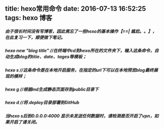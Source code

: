 title: hexo常用命令
date: 2016-07-13 16:52:25
tags: hexo 博客
---
##### 由于很长时间没有写博客，因此竟忘了一些hexo的基本操作【==| 尴尬。。】，在此复习一下，顺便做下笔记。

##### hexo new "blog title"   //在终端中cd到hexo所在的文件夹下，输入这条命令，自动生成blog的titie、date、tages等模板；

##### hexo s //这条命令是在本地开启服务，在指定的url下可以在本地预览blog最终展现的模样；

##### hexo g //根据md生成静态页面存到public目录下

##### hexo d //将.deploy目录部署到GitHub

##### 当hexo s后到0.0.0.0:4000 显示未发送任何数据时，请检测是否开启了vpn，如果开启了请关闭。